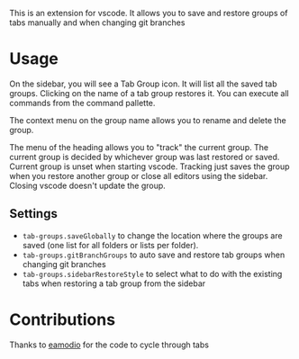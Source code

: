 This is an extension for vscode. It allows you to save and restore groups of tabs manually and when changing git branches

# Usage

On the sidebar, you will see a Tab Group icon. It will list all the saved tab groups. Clicking on the name of a tab group restores it. You can execute all commands from the command pallette.

The context menu on the group name allows you to rename and delete the group.

The menu of the heading allows you to "track" the current group. The current group is decided by whichever group was last restored or saved. Current group is unset when starting vscode. Tracking just saves the group when you restore another group or close all editors using the sidebar. Closing vscode doesn't update the group.

## Settings

- `tab-groups.saveGlobally` to change the location where the groups are saved (one list for all folders or lists per folder).
- `tab-groups.gitBranchGroups` to auto save and restore tab groups when changing git branches
- `tab-groups.sidebarRestoreStyle` to select what to do with the existing tabs when restoring a tab group from the sidebar

# Contributions

Thanks to [eamodio](https://github.com/eamodio) for the code to cycle through tabs
